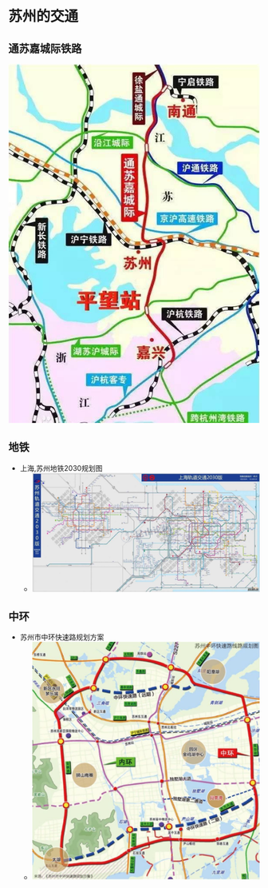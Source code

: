 # 苏州的交通

## 通苏嘉城际铁路

![suzhou_tongsujia_intercity_railway](../assets/img/suzhou_tongsujia_intercity_railway.jpg)

## 地铁

* 上海,苏州地铁2030规划图
  * ![suzhou_shanghai_20203_raiway](../assets/img/suzhou_shanghai_20203_raiway.jpg)

## 中环

* 苏州市中环快速路规划方案
  * ![suzhou_middle_circle_layout](../assets/img/suzhou_middle_circle_layout.jpg)
